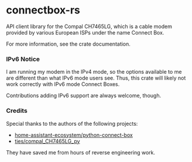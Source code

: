 # connectbox-rs
API client library for the Compal CH7465LG, which is a cable modem provided by various European ISPs under the name Connect Box.

For more information, see the crate documentation.

### IPv6 Notice
I am running my modem in the IPv4 mode, so the options available to me are different than what IPv6 mode users see. Thus, this crate will likely not work correctly with IPv6 mode Connect Boxes.

Contributions adding IPv6 support are always welcome, though.

### Credits
Special thanks to the authors of the following projects:
 * [home-assistant-ecosystem/python-connect-box](https://github.com/home-assistant-ecosystem/python-connect-box)
 * [ties/compal_CH7465LG_py](https://github.com/ties/compal_CH7465LG_py)

They have saved me from hours of reverse engineering work.
